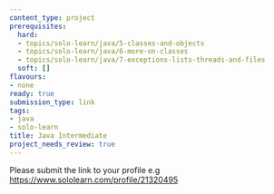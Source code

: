 ```yaml
---
content_type: project
prerequisites:
  hard:
  - topics/solo-learn/java/5-classes-and-objects
  - topics/solo-learn/java/6-more-on-classes
  - topics/solo-learn/java/7-exceptions-lists-threads-and-files
  soft: []
flavours:
- none
ready: true
submission_type: link
tags:
- java
- solo-learn
title: Java Intermediate 
project_needs_review: true
---
```


Please submit the link to your profile e.g https://www.sololearn.com/profile/21320495